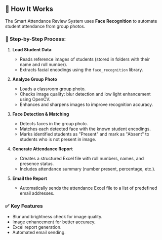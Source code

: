 ## 🚀 How It Works

The Smart Attendance Review System uses **Face Recognition** to automate student attendance from group photos.

### 🧠 Step-by-Step Process:

1. **Load Student Data**
   - Reads reference images of students (stored in folders with their name and roll number).
   - Extracts facial encodings using the `face_recognition` library.

2. **Analyze Group Photo**
   - Loads a classroom group photo.
   - Checks image quality: blur detection and low light enhancement using OpenCV.
   - Enhances and sharpens images to improve recognition accuracy.

3. **Face Detection & Matching**
   - Detects faces in the group photo.
   - Matches each detected face with the known student encodings.
   - Marks identified students as "Present" and mark as "Absent" to students who is not present in image.

4. **Generate Attendance Report**
   - Creates a structured Excel file with roll numbers, names, and presence status.
   - Includes attendance summary (number present, percentage, etc.).

5. **Email the Report**
   - Automatically sends the attendance Excel file to a list of predefined email addresses.

### ✅ Key Features
- Blur and brightness check for image quality.
- Image enhancement for better accuracy.
- Excel report generation.
- Automated email sending.
